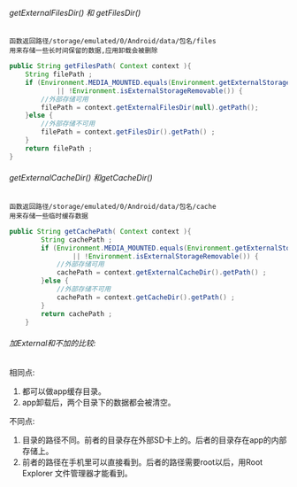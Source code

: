 


###### getExternalFilesDir() 和 getFilesDir()
    函数返回路径/storage/emulated/0/Android/data/包名/files
    用来存储一些长时间保留的数据,应用卸载会被删除

```JAVA
public String getFilesPath( Context context ){
    String filePath ;
    if (Environment.MEDIA_MOUNTED.equals(Environment.getExternalStorageState())
            || !Environment.isExternalStorageRemovable()) {
        //外部存储可用
        filePath = context.getExternalFilesDir(null).getPath();
    }else {
        //外部存储不可用
        filePath = context.getFilesDir().getPath() ;
    }
    return filePath ;
}
```


###### getExternalCacheDir() 和getCacheDir()
    函数返回路径/storage/emulated/0/Android/data/包名/cache
    用来存储一些临时缓存数据

```JAVA
public String getCachePath( Context context ){
        String cachePath ;
        if (Environment.MEDIA_MOUNTED.equals(Environment.getExternalStorageState())
                || !Environment.isExternalStorageRemovable()) {
            //外部存储可用
            cachePath = context.getExternalCacheDir().getPath() ;
        }else {
            //外部存储不可用
            cachePath = context.getCacheDir().getPath() ;
        }
        return cachePath ;
    }
```

###### 加External和不加的比较:
相同点:
1. 都可以做app缓存目录。
2. app卸载后，两个目录下的数据都会被清空。

不同点:
1. 目录的路径不同。前者的目录存在外部SD卡上的。后者的目录存在app的内部存储上。
2. 前者的路径在手机里可以直接看到。后者的路径需要root以后，用Root Explorer 文件管理器才能看到。
